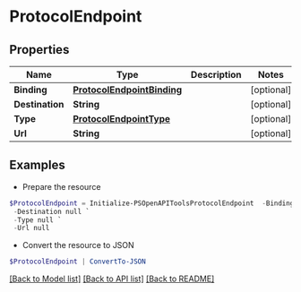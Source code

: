 # ProtocolEndpoint
## Properties

Name | Type | Description | Notes
------------ | ------------- | ------------- | -------------
**Binding** | [**ProtocolEndpointBinding**](ProtocolEndpointBinding.md) |  | [optional] 
**Destination** | **String** |  | [optional] 
**Type** | [**ProtocolEndpointType**](ProtocolEndpointType.md) |  | [optional] 
**Url** | **String** |  | [optional] 

## Examples

- Prepare the resource
```powershell
$ProtocolEndpoint = Initialize-PSOpenAPIToolsProtocolEndpoint  -Binding null `
 -Destination null `
 -Type null `
 -Url null
```

- Convert the resource to JSON
```powershell
$ProtocolEndpoint | ConvertTo-JSON
```

[[Back to Model list]](../README.md#documentation-for-models) [[Back to API list]](../README.md#documentation-for-api-endpoints) [[Back to README]](../README.md)

